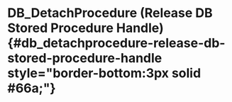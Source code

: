 # DB_DetachProcedure (Release DB Stored Procedure Handle) {#db_detachprocedure-release-db-stored-procedure-handle style="border-bottom:3px solid #66a;"}
